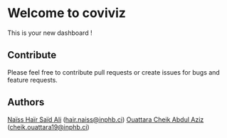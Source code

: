 # Welcome to coviviz
This is your new dashboard !

## Contribute
Please feel free to contribute pull requests or create issues for bugs and feature requests.

## Authors
<a href="https://twitter.com/NaissHairOff">Naïss Haïr Saïd Ali</a> (hair.naiss@inphb.ci)
<a href="https://twitter.com/NaissHairOff">Ouattara Cheik Abdul Aziz</a> (cheik.ouattara19@inphb.ci)